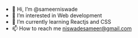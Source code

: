 - 👋 Hi, I’m @sameerniswade
- 👀 I’m interested in Web development 
- 🌱 I’m currently learning Reactjs and CSS
- 📫 How to reach me niswadesameer@gmail.com

<!---
sameerniswade/sameerniswade is a ✨ special ✨ repository because its `README.md` (this file) appears on your GitHub profile.
You can click the Preview link to take a look at your changes.
--->
